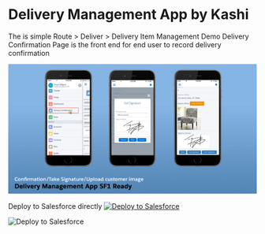 Delivery Management App by Kashi
====================================
 The is simple Route > Deliver > Delivery Item Management Demo Delivery Confirmation Page is the front end for end user to record delivery confirmation
 
  <img alt="Delivery Management SF1 Ready"
       src="https://raw.githubusercontent.com/kashiahmed/DeliveryManagementApp/master/img/dm_sf1-phone.png">
       
 
 Deploy to Salesforce directly
<a href="https://githubsfdeploy.herokuapp.com?owner=faisalbahadur&repo=testvf">
  <img alt="Deploy to Salesforce"
       src="https://raw.githubusercontent.com/afawcett/githubsfdeploy/master/src/main/webapp/resources/img/deploy.png">
</a>

<img alt="Deploy to Salesforce"
       src="https://camo.githubusercontent.com/4c8977584c37bd2ff90ae3f519e6516b67acc1bd/687474703a2f2f616e64726577666177636574742e66696c65732e776f726470726573732e636f6d2f323031332f30392f67697468756273666465706c6f792e706e67">

